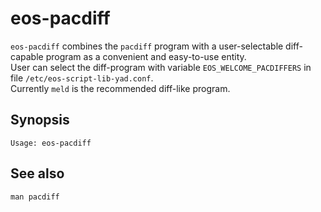 # eos-pacdiff

`eos-pacdiff` combines the `pacdiff` program with a user-selectable diff-capable program as a convenient and easy-to-use entity.<br>
User can select the diff-program with variable `EOS_WELCOME_PACDIFFERS` in file `/etc/eos-script-lib-yad.conf`.<br>
Currently `meld` is the recommended diff-like program.

## Synopsis
```
Usage: eos-pacdiff
```

## See also
```
man pacdiff
```
